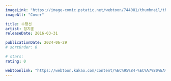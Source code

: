 ```yaml
---
imageLink: "https://image-comic.pstatic.net/webtoon/744081/thumbnail/thumbnail_IMAG21_3976739172650268006.jpg"
imageAlt: "Cover"

title: 수평선
artist: 정지훈
releaseDate: 2016-03-31

publicationDate: 2024-06-29
# sortOrder: 0

# stars:
rating: 0

webtoonlink: "https://webtoon.kakao.com/content/%EC%95%84-%EC%A7%80%EA%B0%91%EB%86%93%EA%B3%A0%EB%82%98%EC%99%94%EB%8B%A4/1195?tab=episode"
---
```

